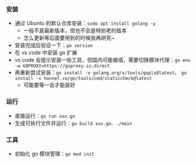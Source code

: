 ### 安装
* 通过 Ubuntu 的默认仓库安装：`sudo apt install golang -y`
    * 一般不是最新版本，但也不会是特别老的版本
    * 怎么更新等后面要用到的时候我再研究~
* 安装完成后验证一下：`go version`
* 在 vs code 中安装 go 扩展
* vs code 会提示安装一些工具，但国内可能被墙，需要切换模块代理：`go env -w GOPROXY=https://goproxy.io,direct`
* 再重新尝试安装：`go install -v golang.org/x/tools/gopls@latest`、
`go install -v honnef.co/go/tools/cmd/staticcheck@latest`
    * 可能要等一会才能装好

### 运行
* 直接运行：`go run xxx.go`
* 生成可执行文件并运行：`go build xxx.go`、`./main`

### 工具
* 初始化 go 模块管理：`go mod init`